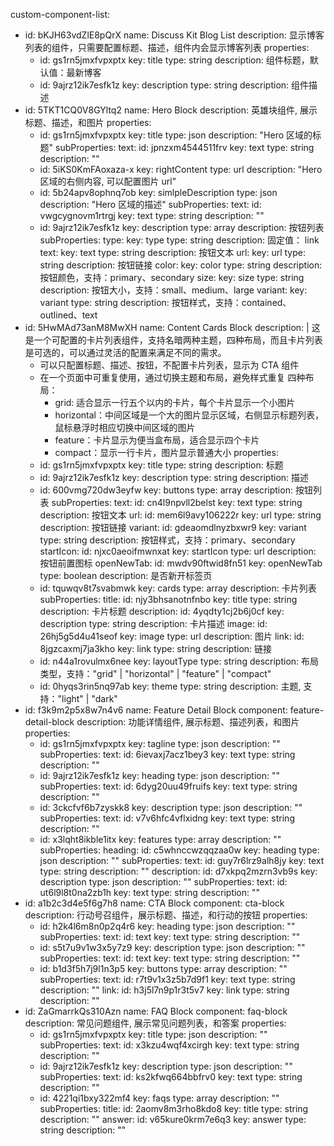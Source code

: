 custom-component-list:
  - id: bKJH63vdZlE8pQrX
    name: Discuss Kit Blog List
    description: 显示博客列表的组件，只需要配置标题、描述，组件内会显示博客列表
    properties:
      - id: gs1rn5jmxfvpxptx
        key: title
        type: string
        description: 组件标题，默认值：最新博客
      - id: 9ajrz12ik7esfk1z
        key: description
        type: string
        description: 组件描述
  - id: 5TKT1CQ0V8GYltq2
    name: Hero Block
    description: 英雄块组件, 展示标题、描述，和图片
    properties:
      - id: gs1rn5jmxfvpxptx
        key: title
        type: json
        description: "Hero 区域的标题"
        subProperties:
          text:
            id: jpnzxm4544511frv
            key: text
            type: string
            description: ""
      - id: 5iKS0KmFAoxaza-x
        key: rightContent
        type: url
        description: "Hero 区域的右侧内容, 可以配置图片 url"
      - id: 5b24apv8ophnq7ob
        key: simlpleDescription
        type: json
        description: "Hero 区域的描述"
        subProperties:
          text:
            id: vwgcygnovm1rtrgj
            key: text
            type: string
            description: ""
      - id: 9ajrz12ik7esfk1z
        key: description
        type: array
        description: 按钮列表
        subProperties:
          type:
            key: type
            type: string
            description: 固定值： link
          text:
            key: text
            type: string
            description: 按钮文本
          url:
            key: url
            type: string
            description: 按钮链接
          color:
            key: color
            type: string
            description: 按钮颜色，支持：primary、secondary
          size:
            key: size
            type: string
            description: 按钮大小，支持：small、medium、large
          variant:
            key: variant
            type: string
            description: 按钮样式，支持：contained、outlined、text
  - id: 5HwMAd73anM8MwXH
    name: Content Cards Block
    description: |
      这是一个可配置的卡片列表组件，支持名暗两种主题，四种布局，而且卡片列表是可选的，可以通过灵活的配置来满足不同的需求。
      - 可以只配置标题、描述、按钮，不配置卡片列表，显示为 CTA 组件
      - 在一个页面中可重复使用，通过切换主题和布局，避免样式重复
      四种布局：
        - grid: 适合显示一行五个以内的卡片，每个卡片显示一个小图片
        - horizontal：中间区域是一个大的图片显示区域，右侧显示标题列表，鼠标悬浮时相应切换中间区域的图片
        - feature：卡片显示为便当盒布局，适合显示四个卡片
        - compact：显示一行卡片，图片显示普通大小
    properties:
      - id: gs1rn5jmxfvpxptx
        key: title
        type: string
        description: 标题
      - id: 9ajrz12ik7esfk1z
        key: description
        type: string
        description: 描述
      - id: 600vmg720dw3eyfw
        key: buttons
        type: array
        description: 按钮列表
        subProperties:
          text:
            id: cn4l9npvll2belst
            key: text
            type: string
            description: 按钮文本
          url:
            id: mem6l9avy106222r
            key: url
            type: string
            description: 按钮链接
          variant:
            id: gdeaomdlnyzbxwr9
            key: variant
            type: string
            description: 按钮样式，支持：primary、secondary
          startIcon:
            id: njxc0aeoifmwnxat
            key: startIcon
            type: url
            description: 按钮前置图标
          openNewTab:
            id: mwdv90ftwid8fn51
            key: openNewTab
            type: boolean
            description: 是否新开标签页
      - id: tquwqv8t7svabmwk
        key: cards
        type: array
        description: 卡片列表
        subProperties:
          title:
            id: njy3bhsanotnfnbo
            key: title
            type: string
            description: 卡片标题
          description:
            id: 4yqdty1cj2b6j0cf
            key: description
            type: string
            description: 卡片描述
          image:
            id: 26hj5g5d4u41seof
            key: image
            type: url
            description: 图片
          link:
            id: 8jgzcaxmj7ja3kho
            key: link
            type: string
            description: 链接
      - id: n44a1rovulmx6nee
        key: layoutType
        type: string
        description: 布局类型，支持："grid" | "horizontal" | "feature" | "compact"
      - id: 0hyqs3rin5nq97ab
        key: theme
        type: string
        description: 主题, 支持："light" | "dark"
  - id: f3k9m2p5x8w7n4v6
    name: Feature Detail Block
    component: feature-detail-block
    description: 功能详情组件, 展示标题、描述列表，和图片
    properties:
      - id: gs1rn5jmxfvpxptx
        key: tagline
        type: json
        description: ""
        subProperties:
          text:
            id: 6ievaxj7acz1bey3
            key: text
            type: string
            description: ""
      - id: 9ajrz12ik7esfk1z
        key: heading
        type: json
        description: ""
        subProperties:
          text:
            id: 6dyg20uu49fruifs
            key: text
            type: string
            description: ""
      - id: 3ckcfvf6b7zyskk8
        key: description
        type: json
        description: ""
        subProperties:
          text:
            id: v7v6hfc4vflxidng
            key: text
            type: string
            description: ""
      - id: x3lqht8ikble1itx
        key: features
        type: array
        description: ""
        subProperties:
          heading:
            id: c5whnccwzqqzaa0w
            key: heading
            type: json
            description: ""
            subProperties:
              text:
                id: guy7r6lrz9alh8jy
                key: text
                type: string
                description: ""
          description:
            id: d7xkpq2mzrn3vb9s
            key: description
            type: json
            description: ""
            subProperties:
              text:
                id: ut6l9l8t0na2zb1h
                key: text
                type: string
                description: ""
  - id: a1b2c3d4e5f6g7h8
    name: CTA Block
    component: cta-block
    description: 行动号召组件，展示标题、描述，和行动的按钮
    properties:
      - id: h2k4l6m8n0p2q4r6
        key: heading
        type: json
        description: ""
        subProperties:
          text:
            id: text
            key: text
            type: string
            description: ""
      - id: s5t7u9v1w3x5y7z9
        key: description
        type: json
        description: ""
        subProperties:
          text:
            id: text
            key: text
            type: string
            description: ""
      - id: b1d3f5h7j9l1n3p5
        key: buttons
        type: array
        description: ""
        subProperties:
          text:
            id: r7t9v1x3z5b7d9f1
            key: text
            type: string
            description: ""
          link:
            id: h3j5l7n9p1r3t5v7
            key: link
            type: string
            description: ""
  - id: ZaGmarrkQs310Azn
    name: FAQ Block
    component: faq-block
    description: 常见问题组件, 展示常见问题列表，和答案
    properties:
      - id: gs1rn5jmxfvpxptx
        key: title
        type: json
        description: ""
        subProperties:
          text:
            id: x3kzu4wqf4xcirgh
            key: text
            type: string
            description: ""
      - id: 9ajrz12ik7esfk1z
        key: description
        type: json
        description: ""
        subProperties:
          text:
            id: ks2kfwq664bbfrv0
            key: text
            type: string
            description: ""
      - id: 4221qi1bxy322mf4
        key: faqs
        type: array
        description: ""
        subProperties:
          title:
            id: 2aomv8m3rho8kdo8
            key: title
            type: string
            description: ""
          answer:
            id: v65kure0krm7e6q3
            key: answer
            type: string
            description: ""





